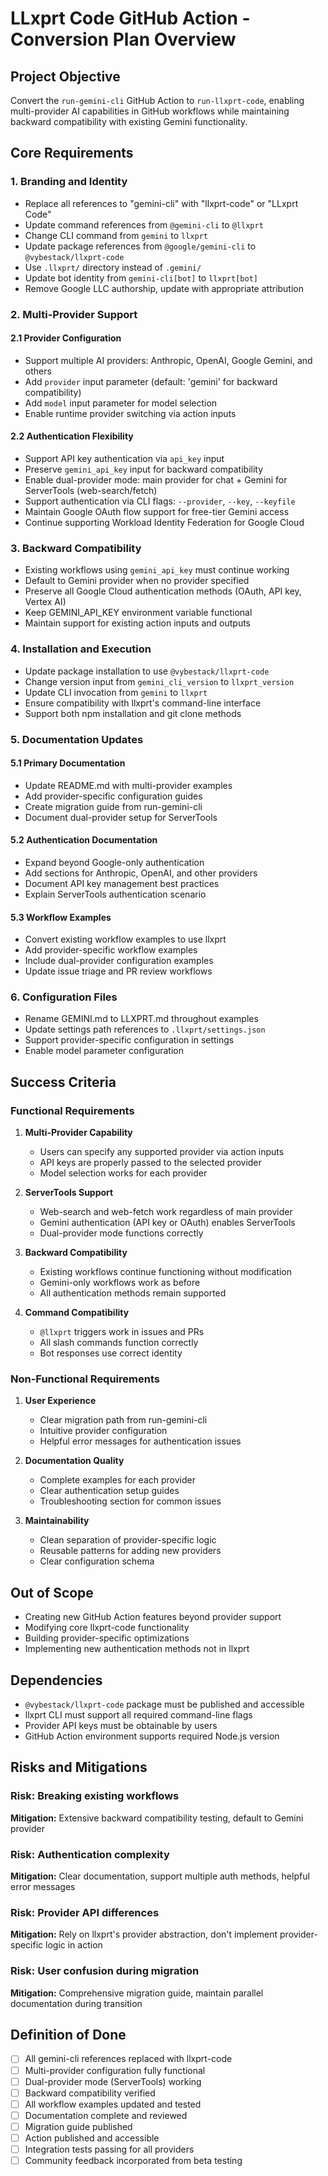 # LLxprt Code GitHub Action - Conversion Plan Overview

## Project Objective

Convert the `run-gemini-cli` GitHub Action to `run-llxprt-code`, enabling multi-provider AI capabilities in GitHub workflows while maintaining backward compatibility with existing Gemini functionality.

## Core Requirements

### 1. Branding and Identity

- Replace all references to "gemini-cli" with "llxprt-code" or "LLxprt Code"
- Update command references from `@gemini-cli` to `@llxprt`
- Change CLI command from `gemini` to `llxprt`
- Update package references from `@google/gemini-cli` to `@vybestack/llxprt-code`
- Use `.llxprt/` directory instead of `.gemini/`
- Update bot identity from `gemini-cli[bot]` to `llxprt[bot]`
- Remove Google LLC authorship, update with appropriate attribution

### 2. Multi-Provider Support

#### 2.1 Provider Configuration
- Support multiple AI providers: Anthropic, OpenAI, Google Gemini, and others
- Add `provider` input parameter (default: 'gemini' for backward compatibility)
- Add `model` input parameter for model selection
- Enable runtime provider switching via action inputs

#### 2.2 Authentication Flexibility
- Support API key authentication via `api_key` input
- Preserve `gemini_api_key` input for backward compatibility
- Enable dual-provider mode: main provider for chat + Gemini for ServerTools (web-search/fetch)
- Support authentication via CLI flags: `--provider`, `--key`, `--keyfile`
- Maintain Google OAuth flow support for free-tier Gemini access
- Continue supporting Workload Identity Federation for Google Cloud

### 3. Backward Compatibility

- Existing workflows using `gemini_api_key` must continue working
- Default to Gemini provider when no provider specified
- Preserve all Google Cloud authentication methods (OAuth, API key, Vertex AI)
- Keep GEMINI_API_KEY environment variable functional
- Maintain support for existing action inputs and outputs

### 4. Installation and Execution

- Update package installation to use `@vybestack/llxprt-code`
- Change version input from `gemini_cli_version` to `llxprt_version`
- Update CLI invocation from `gemini` to `llxprt`
- Ensure compatibility with llxprt's command-line interface
- Support both npm installation and git clone methods

### 5. Documentation Updates

#### 5.1 Primary Documentation
- Update README.md with multi-provider examples
- Add provider-specific configuration guides
- Create migration guide from run-gemini-cli
- Document dual-provider setup for ServerTools

#### 5.2 Authentication Documentation
- Expand beyond Google-only authentication
- Add sections for Anthropic, OpenAI, and other providers
- Document API key management best practices
- Explain ServerTools authentication scenario

#### 5.3 Workflow Examples
- Convert existing workflow examples to use llxprt
- Add provider-specific workflow examples
- Include dual-provider configuration examples
- Update issue triage and PR review workflows

### 6. Configuration Files

- Rename GEMINI.md to LLXPRT.md throughout examples
- Update settings path references to `.llxprt/settings.json`
- Support provider-specific configuration in settings
- Enable model parameter configuration

## Success Criteria

### Functional Requirements

1. **Multi-Provider Capability**
   - Users can specify any supported provider via action inputs
   - API keys are properly passed to the selected provider
   - Model selection works for each provider

2. **ServerTools Support**
   - Web-search and web-fetch work regardless of main provider
   - Gemini authentication (API key or OAuth) enables ServerTools
   - Dual-provider mode functions correctly

3. **Backward Compatibility**
   - Existing workflows continue functioning without modification
   - Gemini-only workflows work as before
   - All authentication methods remain supported

4. **Command Compatibility**
   - `@llxprt` triggers work in issues and PRs
   - All slash commands function correctly
   - Bot responses use correct identity

### Non-Functional Requirements

1. **User Experience**
   - Clear migration path from run-gemini-cli
   - Intuitive provider configuration
   - Helpful error messages for authentication issues

2. **Documentation Quality**
   - Complete examples for each provider
   - Clear authentication setup guides
   - Troubleshooting section for common issues

3. **Maintainability**
   - Clean separation of provider-specific logic
   - Reusable patterns for adding new providers
   - Clear configuration schema

## Out of Scope

- Creating new GitHub Action features beyond provider support
- Modifying core llxprt-code functionality
- Building provider-specific optimizations
- Implementing new authentication methods not in llxprt

## Dependencies

- `@vybestack/llxprt-code` package must be published and accessible
- llxprt CLI must support all required command-line flags
- Provider API keys must be obtainable by users
- GitHub Action environment supports required Node.js version

## Risks and Mitigations

### Risk: Breaking existing workflows
**Mitigation:** Extensive backward compatibility testing, default to Gemini provider

### Risk: Authentication complexity
**Mitigation:** Clear documentation, support multiple auth methods, helpful error messages

### Risk: Provider API differences
**Mitigation:** Rely on llxprt's provider abstraction, don't implement provider-specific logic in action

### Risk: User confusion during migration
**Mitigation:** Comprehensive migration guide, maintain parallel documentation during transition

## Definition of Done

- [ ] All gemini-cli references replaced with llxprt-code
- [ ] Multi-provider configuration fully functional
- [ ] Dual-provider mode (ServerTools) working
- [ ] Backward compatibility verified
- [ ] All workflow examples updated and tested
- [ ] Documentation complete and reviewed
- [ ] Migration guide published
- [ ] Action published and accessible
- [ ] Integration tests passing for all providers
- [ ] Community feedback incorporated from beta testing